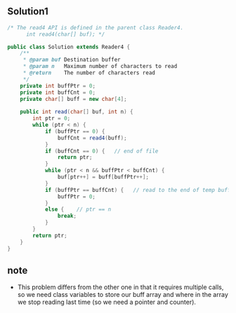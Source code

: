## Solution1
``` java
/* The read4 API is defined in the parent class Reader4.
      int read4(char[] buf); */

public class Solution extends Reader4 {
    /**
     * @param buf Destination buffer
     * @param n   Maximum number of characters to read
     * @return    The number of characters read
     */
    private int buffPtr = 0;
    private int buffCnt = 0;
    private char[] buff = new char[4];
    
    public int read(char[] buf, int n) {
        int ptr = 0;
        while (ptr < n) {
            if (buffPtr == 0) {
                buffCnt = read4(buff);
            }
            if (buffCnt == 0) {   // end of file 
                return ptr;
            }
            while (ptr < n && buffPtr < buffCnt) {
                buf[ptr++] = buff[buffPtr++];
            }
            if (buffPtr == buffCnt) {   // read to the end of temp buffer
                buffPtr = 0;
            }
            else {    // ptr == n 
                break;
            }
        }
        return ptr;
    }
}
```

## note 
* This problem differs from the other one in that it requires multiple calls, so we need class variables to store our buff
array and where in the array we stop reading last time (so we need a pointer and counter). 
